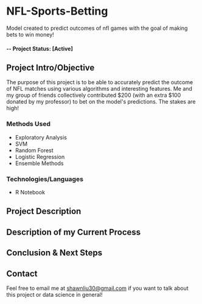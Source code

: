 # NFL-Sports-Betting
Model created to predict outcomes of nfl games with the goal of making bets to win money!
#### -- Project Status: [Active]

## Project Intro/Objective
The purpose of this project is to be able to accurately predict the outcome of NFL matches using various algorithms and interesting features. Me and my group of friends collectively contributed $200 (with an extra $100 donated by my professor) to bet on the model's predictions. The stakes are high!

### Methods Used
* Exploratory Analysis
* SVM
* Random Forest
* Logistic Regression
* Ensemble Methods

### Technologies/Languages
* R Notebook

## Project Description

## Description of my Current Process

## Conclusion & Next Steps

## Contact

Feel free to email me at shawnliu30@gmail.com if you want to talk about this project or data science in general!
